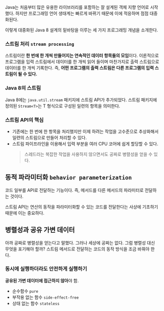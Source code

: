 
Java는 처음부터 많은 유용한 라이브러리를 포함하는 잘 설계된 객체 지향 언어로 시작했다.
하지만 프로그래밍 언어 생태계는 빠르게 바뀌기 때문에 이에 적응하며 점점 대중화된다.

이렇게 대중화된 Java 8 설계의 밑바탕을 이루는 세 가지 프로그래밍 개념을 소개한다.


### 스트림 처리 `stream processing`

스트림이란 **한 번에 한 개씩 만들어지는 연속적인 데이터 항목들의 모임**이다.
이론적으로 프로그램을 입력 스트림에서 데이터를 한 개씩 읽어 들이며 마찬가지로 출력 스트림으로 데이터를 한 개씩 기록한다.
즉, **어떤 프로그램의 출력 스트림은 다른 프로그램의 입력 스트림이 될 수 있다.**

### Java 8의 스트림

Java 8에는 `java.util.stream` 패키지에 스트림 API가 추가되었다.
스트림 패키지에 정의된 `Stream<T>`는 T 형식으로 구성된 일련의 항목을 의미한다.

### 스트림 API의 핵심

- 기존에는 한 번에 한 항목을 처리했지만 이제 하려는 작업을 고수준으로 추상화해서 일련의 스트림으로 만들어 처리할 수 있다.
- 스트림 파이프라인을 이용해서 입력 부분을 여러 CPU 코어에 쉽게 할당할 수 있다.
	> 스레드라는 복잡한 작업을 사용하지 않으면서도 공짜로 병렬성을 얻을 수 있다.


## 동적 파라미터화 `behavior parameterization`

코드 일부를 API로 전달하는 기능이다.
즉, 메서드를 다른 메서드의 파라미터로 전달하는 것이다.

스트림 API는 연산의 동작을 파라미터화할 수 있는 코드를 전달한다는 사상에 기초하기 때문에 이는 중요하다.


## 병렬성과 공유 가변 데이터

아까 공짜로 병렬성을 얻는다고 말했다. 그러나 세상에 공짜는 없다.
그럼 병렬성 대신 무엇을 포기해야 할까?
스트림 메서드로 전달하는 코드의 동작 방식을 조금 바꿔야 한다.

### 동시에 실행하더라도 안전하게 실행하기

**공유된 가변 데이터에 접근하지 않아**야 함.

- 순수함수 `pure`
- 부작용 없는 함수 `side-effect-free`
- 상태 없는 함수 `stateless`

